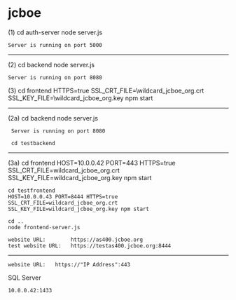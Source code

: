 # jcboe

(1) cd auth-server
    node server.js

    Server is running on port 5000
__________________________________________________________________________________________________________________

(2) cd backend
    node server.js

    Server is running on port 8080

(3) cd frontend
    HTTPS=true SSL_CRT_FILE=\wildcard_jcboe_org.crt SSL_KEY_FILE=\wildcard_jcboe_org.key npm start
__________________________________________________________________________________________________________________

(2a) cd backend
     node server.js

     Server is running on port 8080

     cd testbackend

__________________________________________________________________________________________________________________
(3a)
    cd frontend
    HOST=10.0.0.42 PORT=443 HTTPS=true SSL_CRT_FILE=wildcard_jcboe_org.crt SSL_KEY_FILE=wildcard_jcboe_org.key npm start

    cd testfrontend
    HOST=10.0.0.43 PORT=8444 HTTPS=true SSL_CRT_FILE=wildcard_jcboe_org.crt SSL_KEY_FILE=wildcard_jcboe_org.key npm start

    cd ..
    node frontend-server.js

    website URL:        https://as400.jcboe.org
    test website URL:   https://testas400.jcboe.org:8444
__________________________________________________________________________________________________________________

    website URL:   https://"IP Address":443

SQL Server

    10.0.0.42:1433
    